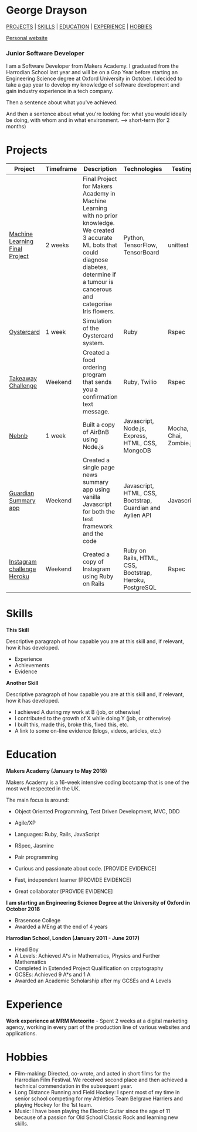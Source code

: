 # George Drayson

[PROJECTS](#projects) | [SKILLS](#skills) | [EDUCATION](#education) | [EXPERIENCE](#experience) | [HOBBIES](#hobbies)

[Personal website](http://georgedrayson.com/)

### Junior Software Developer ###

I am a Software Developer from Makers Academy. I graduated from the Harrodian School last year and will be on a Gap Year before starting an Engineering Science degree at Oxford University in October. I decided to take a gap year to develop my knowledge of software development and gain industry experience in a tech company.

Then a sentence about what you've achieved.

And then a sentence about what you're looking for: what you would ideally be doing, with whom and in what environment. --> short-term (for 2 months)

# Projects

|    Project   | Timeframe | Description | Technologies | Testing |
| ------------ | --------- | ----------------- | ----------------- | ------- |
|[Machine Learning Final Project](https://github.com/GeorgeDrayson/FinalProjectML)|2 weeks| Final Project for Makers Academy in Machine Learning with no prior knowledge. We created 3 accurate ML bots that could diagnose diabetes, determine if a tumour is cancerous and categorise Iris flowers.| Python, TensorFlow, TensorBoard|unittest|
|[Oystercard](https://github.com/GeorgeDrayson/Oystercard) |1 week|Simulation of the Oystercard system.|Ruby|Rspec|
|[Takeaway Challenge](https://github.com/GeorgeDrayson/takeaway-challenge)|Weekend|Created a food ordering program that sends you a confirmation text message.|Ruby, Twilio|Rspec|
|[Nebnb](https://github.com/GeorgeDrayson/nebnb)| 1 week|Built a copy of AirBnB using Node.js| Javascript, Node.js, Express, HTML, CSS, MongoDB| Mocha, Chai, Zombie.js|
|[Guardian Summary app](https://github.com/GeorgeDrayson/news-summary-challenge)|Weekend| Created a single page news summary app using vanilla Javascript for both the test framework and the code| Javascript, HTML, CSS, Bootstrap, Guardian and Aylien API  | Javascript |
| [Instagram challenge](https://github.com/GeorgeDrayson/instagram-challenge) [Heroku](https://instagram-challenge-gdrayson.herokuapp.com) |Weekend| Created a copy of Instagram using Ruby on Rails | Ruby on Rails, HTML, CSS, Bootstrap, Heroku, PostgreSQL | Rspec|

# Skills

**This Skill**

Descriptive paragraph of how capable you are at this skill and, if relevant, how it has developed.

- Experience
- Achievements
- Evidence

**Another Skill**

Descriptive paragraph of how capable you are at this skill and, if relevant, how it has developed.

- I achieved A during my work at B (job, or otherwise)
- I contributed to the growth of X while doing Y (job, or otherwise)
- I built this, made this, broke this, fixed this, etc.
- A link to some on-line evidence (blogs, videos, articles, etc.)

# Education

**Makers Academy (January to May 2018)**

Makers Academy is a 16-week intensive coding bootcamp that is one of the most well respected in the UK.

The main focus is around:

- Object Oriented Programming, Test Driven Development, MVC, DDD

- Agile/XP

- Languages: Ruby, Rails, JavaScript

- RSpec, Jasmine

- Pair programming



- Curious and passionate about code. [PROVIDE EVIDENCE]

- Fast, independent learner [PROVIDE EVIDENCE]

- Great collaborator [PROVIDE EVIDENCE]

**I am starting an Engineering Science Degree at the University of Oxford in October 2018**

- Brasenose College
- Awarded a MEng at the end of 4 years

**Harrodian School, London (January 2011 - June 2017)**

- Head Boy
- A Levels: Achieved A*s in Mathematics, Physics and Further Mathematics
- Completed in Extended Project Qualification on crpytography
- GCSEs: Achieved 9 A*s and 1 A
- Awarded an Academic Scholarship after my GCSEs and A Levels

# Experience

**Work experience at MRM Meteorite** - Spent 2 weeks at a digital marketing agency, working in every part of the production line of various websites and applications.

# Hobbies

- Film-making: Directed, co-wrote, and acted in short films for the Harrodian Film Festival. We received second place and then achieved a technical commendation in the subsequent year.
- Long Distance Running and Field Hockey: I spent most of my time in senior school competing for my Athletics Team Belgrave Harriers and playing Hockey for the 1st team.
- Music: I have been playing the Electric Guitar since the age of 11 because of a passion for Old School Classic Rock and learning new skills.
